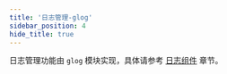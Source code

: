 ```yaml
---
title: '日志管理-glog'
sidebar_position: 4
hide_title: true
---
```


日志管理功能由 `glog` 模块实现，具体请参考 [日志组件](output/goframe-v2.0-md/核心组件-重点/日志组件) 章节。